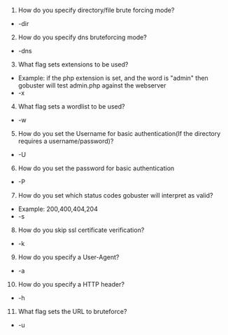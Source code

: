 1. How do you specify directory/file brute forcing mode?
- -dir
2. How do you specify dns bruteforcing mode?
- -dns
3. What flag sets extensions to be used?
- Example: if the php extension is set, and the word is "admin" then gobuster will test admin.php against the webserver
- -x
4. What flag sets a wordlist to be used?
- -w
5. How do you set the Username for basic authentication(If the directory requires a username/password)?
- -U
6. How do you set the password for basic authentication
- -P
7. How do you set which status codes gobuster will interpret as valid?
- Example: 200,400,404,204
- -s
8. How do you skip ssl certificate verification?
- -k
9. How do you specify a User-Agent?
- -a
10. How do you specify a HTTP header?
- -h
11. What flag sets the URL to bruteforce?
- -u
